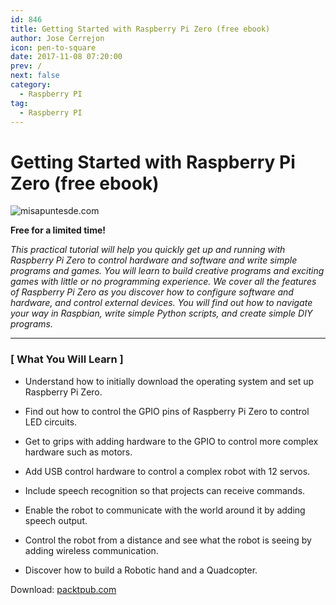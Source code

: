```yaml
---
id: 846
title: Getting Started with Raspberry Pi Zero (free ebook)
author: Jose Cerrejon
icon: pen-to-square
date: 2017-11-08 07:20:00
prev: /
next: false
category:
  - Raspberry PI
tag:
  - Raspberry PI
---
```


# Getting Started with Raspberry Pi Zero (free ebook)

![misapuntesde.com](/images/2017/11/rpi0_book.png)

**Free for a limited time!**

*This practical tutorial will help you quickly get up and running with Raspberry Pi Zero to control hardware and software and write simple programs and games. You will learn to build creative programs and exciting games with little or no programming experience. We cover all the features of Raspberry Pi Zero as you discover how to configure software and hardware, and control external devices. You will find out how to navigate your way in Raspbian, write simple Python scripts, and create simple DIY programs.*

- - -

###  [ What You Will Learn ]


* Understand how to initially download the operating system and set up Raspberry Pi Zero.

* Find out how to control the GPIO pins of Raspberry Pi Zero to control LED circuits.

* Get to grips with adding hardware to the GPIO to control more complex hardware such as motors.

* Add USB control hardware to control a complex robot with 12 servos.

* Include speech recognition so that projects can receive commands.

* Enable the robot to communicate with the world around it by adding speech output.

* Control the robot from a distance and see what the robot is seeing by adding wireless communication.

* Discover how to build a Robotic hand and a Quadcopter.

Download: [packtpub.com](https://www.packtpub.com/packt/offers/free-learning)